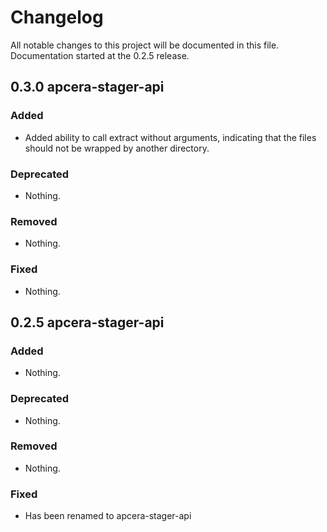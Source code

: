# Changelog
All notable changes to this project will be documented in this file.
Documentation started at the 0.2.5 release.

## 0.3.0 apcera-stager-api

### Added
- Added ability to call extract without arguments, indicating that the files
should not be wrapped by another directory.

### Deprecated
- Nothing.

### Removed
- Nothing.

### Fixed
- Nothing.

## 0.2.5 apcera-stager-api

### Added
- Nothing.

### Deprecated
- Nothing.

### Removed
- Nothing.

### Fixed
- Has been renamed to apcera-stager-api
